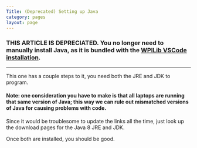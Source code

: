 ```yaml
---
Title: (Deprecated) Setting up Java
category: pages
layout: page
---
```

### THIS ARTICLE IS DEPRECIATED. You no longer need to manually install Java, as it is bundled with the [WPILib VSCode installation](https://github.com/Team2530/Documentation/wiki/Setting-up-VSCode).

***

This one has a couple steps to it, you need both the JRE and JDK to program.

#### Note: one consideration you have to make is that all laptops are running that same version of Java; this way we can rule out mismatched versions of Java for causing problems with code.

Since it would be troublesome to update the links all the time, just look up the download pages for the Java 8 JRE and JDK.

Once both are installed, you should be good.